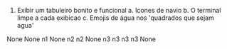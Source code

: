 
1. Exibir um tabuleiro bonito e funcional
    a. Icones de navio
    b. O terminal limpe a cada exibicao
    c. Emojis de água nos 'quadrados que sejam agua'


None None n1 None n2 n2 None
n3 n3 n3 n3 None


